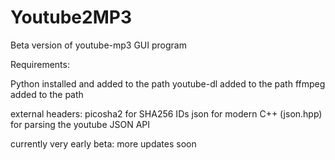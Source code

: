 # Youtube2MP3
Beta version of youtube-mp3 GUI program

Requirements:

Python installed and added to the path
youtube-dl added to the path
ffmpeg added to the path

external headers:
picosha2 for SHA256 IDs
json for modern C++ (json.hpp) for parsing the youtube JSON API

currently very early beta: more updates soon
